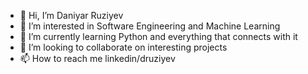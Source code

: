 - 👋 Hi, I’m Daniyar Ruziyev
- 👀 I’m interested in Software Engineering and Machine Learning
- 🌱 I’m currently learning Python and everything that connects with it
- 💞️ I’m looking to collaborate on interesting projects
- 📫 How to reach me linkedin/druziyev

<!---
druziyev/druziyev is a ✨ special ✨ repository because its `README.md` (this file) appears on your GitHub profile.
You can click the Preview link to take a look at your changes.
--->
